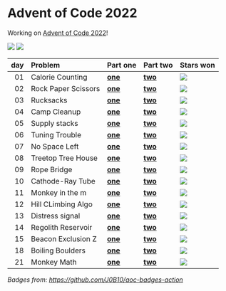 # Advent of Code 2022

Working on [Advent of Code 2022](https://adventofcode.com/2022/)!

![](https://img.shields.io/badge/stars%20⭐-34-yellow) ![](https://img.shields.io/badge/days%20completed-17-red)

| day | Problem             | Part one                 | Part two                 | Stars won                                            |
|----:|:--------------------|:-------------------------|:-------------------------|:-----------------------------------------------------|
|  01 | Calorie Counting    | [**one**](day01/one.py) | [**two**](day01/two.py) | ![](https://img.shields.io/badge/stars%20⭐-2-yellow) |
|  02 | Rock Paper Scissors | [**one**](day02/one.py) | [**two**](day02/two.py) | ![](https://img.shields.io/badge/stars%20⭐-2-yellow) |
|  03 | Rucksacks           | [**one**](day03/one.py) | [**two**](day03/two.py) | ![](https://img.shields.io/badge/stars%20⭐-2-yellow) |
|  04 | Camp Cleanup        | [**one**](day04/one.py) | [**two**](day04/two.py) | ![](https://img.shields.io/badge/stars%20⭐-2-yellow) |
|  05 | Supply stacks       | [**one**](day05/one.py) | [**two**](day05/two.py) | ![](https://img.shields.io/badge/stars%20⭐-2-yellow) |
|  06 | Tuning Trouble      | [**one**](day06/one.py) | [**two**](day06/two.py) | ![](https://img.shields.io/badge/stars%20⭐-2-yellow) |
|  07 | No Space Left       | [**one**](day07/one.py) | [**two**](day07/two.py) | ![](https://img.shields.io/badge/stars%20⭐-2-yellow) |
|  08 | Treetop Tree House  | [**one**](day08/one.py) | [**two**](day08/two.py) | ![](https://img.shields.io/badge/stars%20⭐-2-yellow) |
|  09 | Rope Bridge         | [**one**](day09/one.py) | [**two**](day09/two.py) | ![](https://img.shields.io/badge/stars%20⭐-2-yellow) |
|  10 | Cathode-Ray Tube    | [**one**](day10/one.py) | [**two**](day10/two.py) | ![](https://img.shields.io/badge/stars%20⭐-2-yellow) |
|  11 | Monkey in the m     | [**one**](day11/one.py) | [**two**](day11/two.py) | ![](https://img.shields.io/badge/stars%20⭐-2-yellow) |
|  12 | Hill CLimbing Algo  | [**one**](day12/one.py) | [**two**](day12/two.py) | ![](https://img.shields.io/badge/stars%20⭐-2-yellow) |
|  13 | Distress signal     | [**one**](day13/one.py) | [**two**](day13/two.py) | ![](https://img.shields.io/badge/stars%20⭐-2-yellow) |
|  14 | Regolith Reservoir  | [**one**](day14/one.py) | [**two**](day14/two.py) | ![](https://img.shields.io/badge/stars%20⭐-2-yellow) |
|  15 | Beacon Exclusion Z  | [**one**](day15/one.py) | [**two**](day15/two.py) | ![](https://img.shields.io/badge/stars%20⭐-2-yellow) |
|  18 | Boiling Boulders    | [**one**](day18/one.py) | [**two**](day18/two.py) | ![](https://img.shields.io/badge/stars%20⭐-2-yellow) |
|  21 | Monkey Math         | [**one**](day21/one.py) | [**two**](day21/two.py) | ![](https://img.shields.io/badge/stars%20⭐-2-yellow) |

*Badges from: https://github.com/J0B10/aoc-badges-action*

